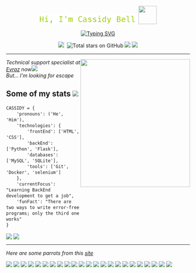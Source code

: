 <p align="center"><img src="./name.png">
<img src="https://media.giphy.com/media/mGcNjsfWAjY5AEZNw6/giphy.gif" width="50px" height="50px"></h2></p>

<p align="center"><a href="https://git.io/typing-svg"><img src="https://readme-typing-svg.demolab.com?font=Fira+Code&size=22&pause=1000&color=97CA00&center=true&vCenter=true&width=500&lines=Probably+Junior+Backend+developer;Trying+to+overcome+laziness+every+day;and+win%2C+sometimes..." alt="Typing SVG" /></a></p>

 
<p align="center">
    <img src="https://img.shields.io/github/watchers/peymone/peymone?color=orange&label=visitors&logo=CBS&logoColor=orange&style=for-the-badge">
    <img src="https://img.shields.io/github/followers/peymone?color=yellow&logo=Opsgenie&logoColor=yellow&style=for-the-badge" alt="">
    <img src="https://img.shields.io/github/stars/peymone?color=green&logo=Apache%20Spark&logoColor=green&style=for-the-badge" alt="Total stars on GitHub">
    <a href="https://t.me/neitendo"><img src="https://img.shields.io/static/v1?label=Telegram&message=link&style=for-the-badge&l&logo=telegram&color=blue"></a>
    <a href="https://vk.com/cassidy_bell"><img src="https://img.shields.io/static/v1?label=vk&message=link&style=for-the-badge&logo=vk&logoColor=lueviolet&color=violet"></a>
</p>

---

<img src="https://media.giphy.com/media/Ll22OhMLAlVDb8UQWe/giphy.gif" align="right" width="300px" height="350px">

_Technical support specialist at <a href="https://www.evraz.com/en/">Evraz</a> now<img src="https://media.giphy.com/media/3ov9k7A4giH2V5S8mc/giphy.gif" width="35px">_<br>
_But... I'm looking for escape_

<h2>Some of my stats <img src="https://media.giphy.com/media/Vf3ZKdillTMOOaOho0/giphy.gif" width="40px"></h2>

``` 
CASSIDY = {
    'pronouns': ('He', 'Him'),
    'technologies': {
        'frontEnd': ['HTML', 'CSS'],
        'backEnd': ['Python', 'Flask'],
        'databases': ['MySQL', 'SQLite'],
        'tools': ['Git', 'Docker', 'selenium']
    },
    'currentFocus': "Learning BackEnd development to get a job",
    'funFact': "There are two ways to write error-free programs; only the third one works"
}
```

<p>

<img align="center" src="https://github-readme-stats.vercel.app/api?username=peymone&show_icons=true&hide_title=true&title_color=97CA00&icon_color=97CA00&include_all_commits=true&count_private=true&bg_color=00000000&hide_border=true" width="46%">

<img align="center" src="https://github-readme-stats.vercel.app/api/top-langs/?username=peymone&layout=compact&hide_title=true&bg_color=00000000&hide_border=true" width="49%">

</p>

---
_Here are some parrots from this <a href="https://cultofthepartyparrot.com/">site</a>_
<p>
<img src="https://cultofthepartyparrot.com/parrots/pythonparrot.gif" width="30px">
<img src="https://cultofthepartyparrot.com/guests/hd/nyanparrot.gif" width="30px">
<img src="https://cultofthepartyparrot.com/parrots/hd/evilparrot.gif" width="30px">
<img src="https://cultofthepartyparrot.com/parrots/hd/angelparrot.gif" width="60px">
<img src="https://cultofthepartyparrot.com/guests/cursedparrot.gif" width="30px">
<img src="https://cultofthepartyparrot.com/parrots/hd/laptop_parrot.gif" width="30px">
<img src="https://cultofthepartyparrot.com/guests/hd/batparrot.gif" width="30px">
<img src="https://cultofthepartyparrot.com/parrots/hd/vikingparrot.gif" width="30px">
<img src="https://cultofthepartyparrot.com/parrots/hd/ripparrot.gif" width="30px">
<img src="https://cultofthepartyparrot.com/guests/hd/partyblobcat.gif" width="30px">
<img src="https://cultofthepartyparrot.com/parrots/asyncparrot.gif" width="30px">
<img src="https://cultofthepartyparrot.com/parrots/hd/covid19parrot.gif" width="30px">
<img src="https://cultofthepartyparrot.com/parrots/hd/everythingsfineparrot.gif" width="30px">
<img src="https://cultofthepartyparrot.com/parrots/dabparrot.gif" width="30px">
<img src="https://cultofthepartyparrot.com/parrots/hd/thefastestparrot.gif" width="30px">
<img src="https://cultofthepartyparrot.com/guests/hd/gumiparrot.gif" width="30px">
<img src="https://cultofthepartyparrot.com/parrots/hd/sneezyparrot.gif" width="30px">
<img src="https://cultofthepartyparrot.com/guests/hd/vibepartycat.gif" width="30px">
<img src="https://cultofthepartyparrot.com/parrots/hd/reactparrot.gif" width="30px">
<img src="https://cultofthepartyparrot.com/parrots/metalparrot.gif" width="30px">
<img src="https://cultofthepartyparrot.com/guests/hd/trollparrot.gif" width="30px">
<img src="https://cultofthepartyparrot.com/parrots/hd/kindasusparrot.gif" width="30px">
<img src="https://cultofthepartyparrot.com/parrots/hd/sidewaysparrot.gif" width="30px">
</p>
